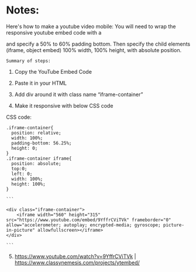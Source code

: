 # Notes:
Here's how to make a youtube video mobile: You will need to wrap the responsive youtube embed code with a <div> and specify a 50% to 60% padding bottom. Then specify the child elements (iframe, object embed) 100% width, 100% height, with absolute position.

	Summary of steps:

1. Copy the YouTube Embed Code

2. Paste it in your HTML

3. Add div around it with class name “iframe-container”

4. Make it responsive with below CSS code




CSS code:

```
.iframe-container{
  position: relative;
  width: 100%;
  padding-bottom: 56.25%; 
  height: 0;
}
.iframe-container iframe{
  position: absolute;
  top:0;
  left: 0;
  width: 100%;
  height: 100%;
}

```

	```

	<div class="iframe-container">
		<iframe width="560" height="315" src="https://www.youtube.com/embed/9YffrCViTVk" frameborder="0" allow="accelerometer; autoplay; encrypted-media; gyroscope; picture-in-picture" allowfullscreen></iframe>
	</div>

	```

5. https://www.youtube.com/watch?v=9YffrCViTVk | https://www.classynemesis.com/projects/ytembed/
